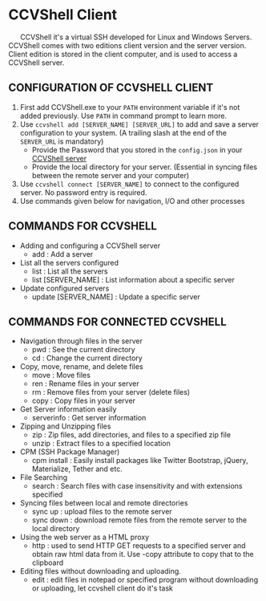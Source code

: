 # CCVShell Client

&nbsp;&nbsp;&nbsp;&nbsp;&nbsp;&nbsp;CCVShell it's a virtual SSH developed for Linux and Windows Servers. CCVShell comes with two editions client version and the server version. Client edition is stored in the client computer, and is used to access a CCVShell server.

## CONFIGURATION OF CCVSHELL CLIENT
1. First add CCVShell.exe to your `PATH` environment variable if it's not added previously. Use `PATH` in command prompt to learn more.
2. Use `ccvshell add [SERVER_NAME] [SERVER_URL]` to add and save a server configuration to your system. (A trailing slash at the end of the `SERVER_URL` is mandatory)
	- Provide the Password that you stored in the `config.json` in your [CCVShell server](http://www.github.com/Chamuth/php-ccvshell)
	- Provide the local directory for your server. (Essential in syncing files between the remote server and your computer)
3. Use `ccvshell connect [SERVER_NAME]` to connect to the configured server. No password entry is required. 
4. Use commands given below for navigation, I/O and other processes

## COMMANDS FOR CCVSHELL
- Adding and configuring a CCVShell server
	- add : Add a server
- List all the servers configured
	- list : List all the servers
	- list [SERVER_NAME] : List information about a specific server
- Update configured servers
	- update [SERVER_NAME] : Update a specific server

## COMMANDS FOR CONNECTED CCVSHELL
- Navigation through files in the server
	- pwd : See the current directory
	- cd : Change the current directory
- Copy, move, rename, and delete files
	- move : Move files
	- ren : Rename files in your server
	- rm : Remove files from your server (delete files)
	- copy : Copy files in your server
- Get Server information easily
	- serverinfo : Get server information
- Zipping and Unzipping files
	- zip : Zip files, add directories, and files to a specified zip file
	- unzip : Extract files to a specified location
- CPM (SSH Package Manager)
	- cpm install : Easily install packages like Twitter Bootstrap, jQuery, Materialize, Tether and etc.
- File Searching
	- search : Search files with case insensitivity and with extensions specified
- Syncing files between local and remote directories
	- sync up : upload files to the remote server
	- sync down : download remote files from the remote server to the local directory
- Using the web server as a HTML proxy
	- http : used to send HTTP GET requests to a specified server and obtain raw html data from it. Use -copy attribute to copy that to the clipboard
- Editing files without downloading and uploading.
	- edit : edit files in notepad or specified program without downloading or uploading, let ccvshell client do it's task
